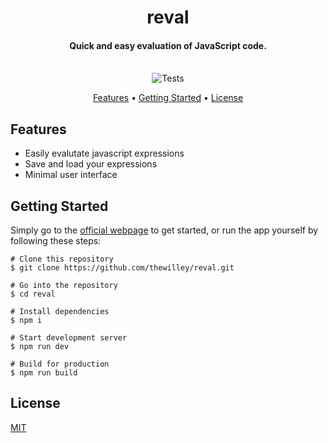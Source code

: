 <h1 align="center">
  reval
  <br>
</h1>

<h4 align="center">Quick and easy evaluation of JavaScript code.
<br>
<br>

</h4>

<p align="center">
  <img src="https://github.com/TheWilley/reval/actions/workflows/main.yml/badge.svg" alt="Tests">
</p>

<p align="center">
  <a href="#features">Features</a> •
  <a href="#getting-started">Getting Started</a> •
  <a href="#license">License</a>
</p>

## Features

- Easily evalutate javascript expressions
- Save and load your expressions
- Minimal user interface

## Getting Started

Simply go to the [official webpage](https://thewilley.github.io/reval/) to get started, or run the app yourself by following these steps:

```
# Clone this repository
$ git clone https://github.com/thewilley/reval.git

# Go into the repository
$ cd reval

# Install dependencies
$ npm i

# Start development server
$ npm run dev

# Build for production
$ npm run build
```

## License

[MIT](./LICENSE)
